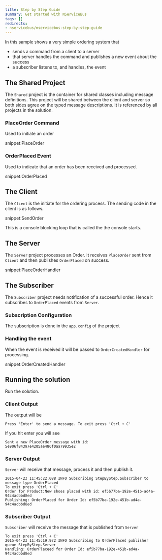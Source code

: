 ```yaml
---
title: Step by Step Guide
summary: Get started with NServiceBus
tags: []
redirects:
- nservicebus/nservicebus-step-by-step-guide
---
```


In this sample shows a very simple ordering system that 

 * sends a command from a client to a server 
 * that server handles the command and publishes a new event about the success
 * a subscriber listens to, and handles, the event


## The Shared Project

The `Shared` project is the container for shared classes including message definitions. This project will be shared between the client and server so both sides agree on the typed message descriptions. It is referenced by all projects in the solution. 


### PlaceOrder Command

Used to initiate an order

snippet:PlaceOrder


### OrderPlaced Event

Used to indicate that an order has been received and processed.

snippet:OrderPlaced


## The Client

The `Client` is the initiate for the ordering process. The sending code in the client is as follows.

snippet:SendOrder

This is a console blocking loop that is called the the console starts.


## The Server 

The `Server` project processes an Order. It receives `PlaceOrder` sent from `Client` and then publishes `OrderPlaced` on success.

snippet:PlaceOrderHandler


## The Subscriber

The `Subscriber` project needs notification of a successful order. Hence it subscribes to `OrderPlaced` events from `Server`.


### Subscription Configuration

The subscription is done in the `app.config` of the project

<!-- import subscriptionConfig--> 


### Handling the event

When the event is received it will be passed to `OrderCreatedHandler` for processing.

snippet:OrderCreatedHandler


## Running the solution

Run the solution.


### Client Output

The output will be 

    Press 'Enter' to send a message. To exit press 'Ctrl + C'

If you hit enter you will see

    Sent a new PlaceOrder message with id: 5e906f84397e4205ae486f0aa79935e2


### Server Output

`Server` will receive that message, process it and then publish it.

```
2015-04-23 11:45:22.088 INFO Subscribing StepByStep.Subscriber to message type OrderPlaced
To exit press 'Ctrl + C'
Order for Product:New shoes placed with id: ef5b77ba-192e-451b-ad4a-94c4acbbd8ed
Publishing: OrderPlaced for Order Id: ef5b77ba-192e-451b-ad4a-94c4acbbd8ed
```

### Subscriber Output

`Subscriber` will receive the message that is published from `Server`

```
To exit press 'Ctrl + C'
2015-04-23 11:45:19.972 INFO Subscribing to OrderPlaced publisher queue StepByStep.Server
Handling: OrderPlaceed for Order Id: ef5b77ba-192e-451b-ad4a-94c4acbbd8ed
```
